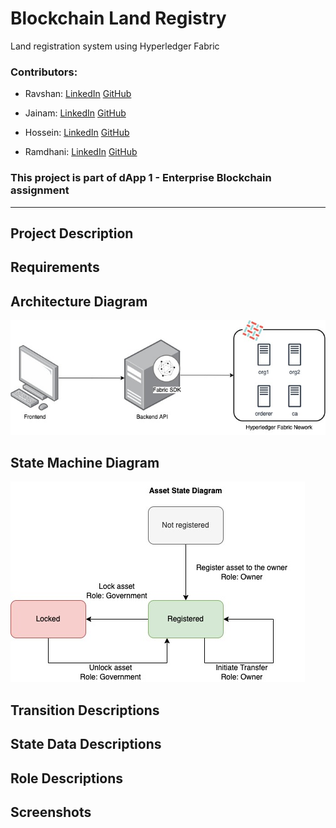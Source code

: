 # Blockchain Land Registry

Land registration system using Hyperledger Fabric

### Contributors:

- Ravshan: [LinkedIn](https://www.linkedin.com/in/rmakhmadaliev/) [GitHub](https://github.com/Ravshann)

- Jainam: [LinkedIn](https://www.linkedin.com/in/jainmshah/) [GitHub](https://github.com/naxer-12)

- Hossein: [LinkedIn](https://www.linkedin.com/in/hossein-hesami-5a565b78/) [GitHub](https://github.com/DarioHesami)

- Ramdhani: [LinkedIn](https://www.linkedin.com/in/ramdhaniharis/) [GitHub](https://github.com/rumjuice)

### This project is part of dApp 1 - Enterprise Blockchain assignment

---

## Project Description

## Requirements

## Architecture Diagram

![](assets/architecture-diagram.jpg)

## State Machine Diagram

![](assets/state-diagram.jpg)

## Transition Descriptions

## State Data Descriptions

## Role Descriptions

## Screenshots
